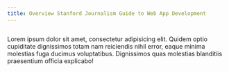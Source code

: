 ```yaml
---
title: Overview Stanford Journalism Guide to Web App Development
---
```



<img src="https://placecage.com/700/400" alt="">

Lorem ipsum dolor sit amet, consectetur adipisicing elit. Quidem optio cupiditate dignissimos totam nam reiciendis nihil error, eaque minima molestias fuga ducimus voluptatibus. Dignissimos quas molestias blanditiis praesentium officia explicabo!
